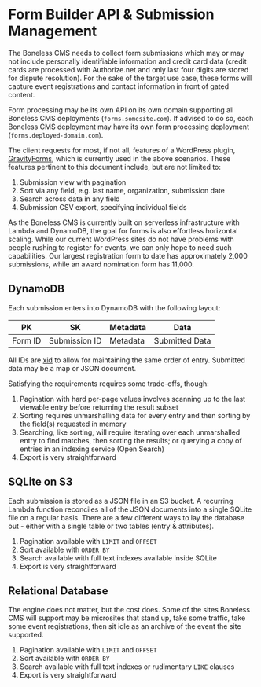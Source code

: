 # Form Builder API & Submission Management

The Boneless CMS needs to collect form submissions which may or may not include personally identifiable information and credit card data (credit cards are processed with Authorize.net and only last four digits are stored for dispute resolution). For the sake of the target use case, these forms will capture event registrations and contact information in front of gated content.

Form processing may be its own API on its own domain supporting all Boneless CMS deployments (`forms.somesite.com`). If advised to do so, each Boneless CMS deployment may have its own form processing deployment (`forms.deployed-domain.com`).

The client requests for most, if not all, features of a WordPress plugin, [GravityForms](https://www.gravityforms.com/), which is currently used in the above scenarios. These features pertinent to this document include, but are not limited to:

1. Submission view with pagination
2. Sort via any field, e.g. last name, organization, submission date
3. Search across data in any field
4. Submission CSV export, specifying individual fields

As the Boneless CMS is currently built on serverless infrastructure with Lambda and DynamoDB, the goal for forms is also effortless horizontal scaling. While our current WordPress sites do not have problems with people rushing to register for events, we can only hope to need such capabilities. Our largest registration form to date has approximately 2,000 submissions, while an award nomination form has 11,000.

## DynamoDB

Each submission enters into DynamoDB with the following layout:

| PK      | SK            | Metadata | Data           |
|---------|---------------|----------|----------------|
| Form ID | Submission ID | Metadata | Submitted Data |

All IDs are [xid](https://github.com/rs/xid) to allow for maintaining the same order of entry. Submitted data may be a map or JSON document.

Satisfying the requirements requires some trade-offs, though:

1. Pagination with hard per-page values involves scanning up to the last viewable entry before returning the result subset
2. Sorting requires unmarshalling data for every entry and then sorting by the field(s) requested in memory
3. Searching, like sorting, will require iterating over each unmarshalled entry to find matches, then sorting the results; or querying a copy of entries in an indexing service (Open Search)
4. Export is very straightforward

## SQLite on S3

Each submission is stored as a JSON file in an S3 bucket. A recurring Lambda function reconciles all of the JSON documents into a single SQLite file on a regular basis. There are a few different ways to lay the database out - either with a single table or two tables (entry & attributes).

1. Pagination available with `LIMIT` and `OFFSET`
2. Sort available with `ORDER BY`
3. Search available with full text indexes available inside SQLite
4. Export is very straightforward

## Relational Database

The engine does not matter, but the cost does. Some of the sites Boneless CMS will support may be microsites that stand up, take some traffic, take some event registrations, then sit idle as an archive of the event the site supported.

1. Pagination available with `LIMIT` and `OFFSET`
2. Sort available with `ORDER BY`
3. Search available with full text indexes or rudimentary `LIKE` clauses
4. Export is very straightforward
